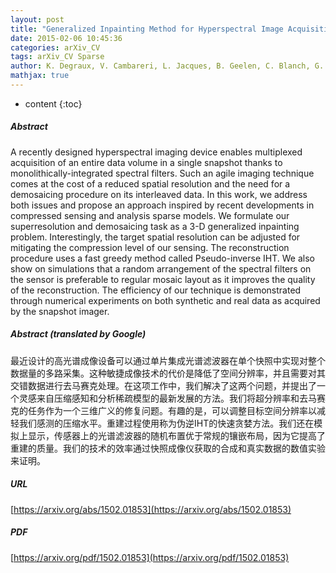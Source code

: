 ```yaml
---
layout: post
title: "Generalized Inpainting Method for Hyperspectral Image Acquisition"
date: 2015-02-06 10:45:36
categories: arXiv_CV
tags: arXiv_CV Sparse
author: K. Degraux, V. Cambareri, L. Jacques, B. Geelen, C. Blanch, G. Lafruit
mathjax: true
---
```


* content
{:toc}

##### Abstract
A recently designed hyperspectral imaging device enables multiplexed acquisition of an entire data volume in a single snapshot thanks to monolithically-integrated spectral filters. Such an agile imaging technique comes at the cost of a reduced spatial resolution and the need for a demosaicing procedure on its interleaved data. In this work, we address both issues and propose an approach inspired by recent developments in compressed sensing and analysis sparse models. We formulate our superresolution and demosaicing task as a 3-D generalized inpainting problem. Interestingly, the target spatial resolution can be adjusted for mitigating the compression level of our sensing. The reconstruction procedure uses a fast greedy method called Pseudo-inverse IHT. We also show on simulations that a random arrangement of the spectral filters on the sensor is preferable to regular mosaic layout as it improves the quality of the reconstruction. The efficiency of our technique is demonstrated through numerical experiments on both synthetic and real data as acquired by the snapshot imager.

##### Abstract (translated by Google)
最近设计的高光谱成像设备可以通过单片集成光谱滤波器在单个快照中实现对整个数据量的多路采集。这种敏捷成像技术的代价是降低了空间分辨率，并且需要对其交错数据进行去马赛克处理。在这项工作中，我们解决了这两个问题，并提出了一个灵感来自压缩感知和分析稀疏模型的最新发展的方法。我们将超分辨率和去马赛克的任务作为一个三维广义的修复问题。有趣的是，可以调整目标空间分辨率以减轻我们感测的压缩水平。重建过程使用称为伪逆IHT的快速贪婪方法。我们还在模拟上显示，传感器上的光谱滤波器的随机布置优于常规的镶嵌布局，因为它提高了重建的质量。我们的技术的效率通过快照成像仪获取的合成和真实数据的数值实验来证明。

##### URL
[https://arxiv.org/abs/1502.01853](https://arxiv.org/abs/1502.01853)

##### PDF
[https://arxiv.org/pdf/1502.01853](https://arxiv.org/pdf/1502.01853)

